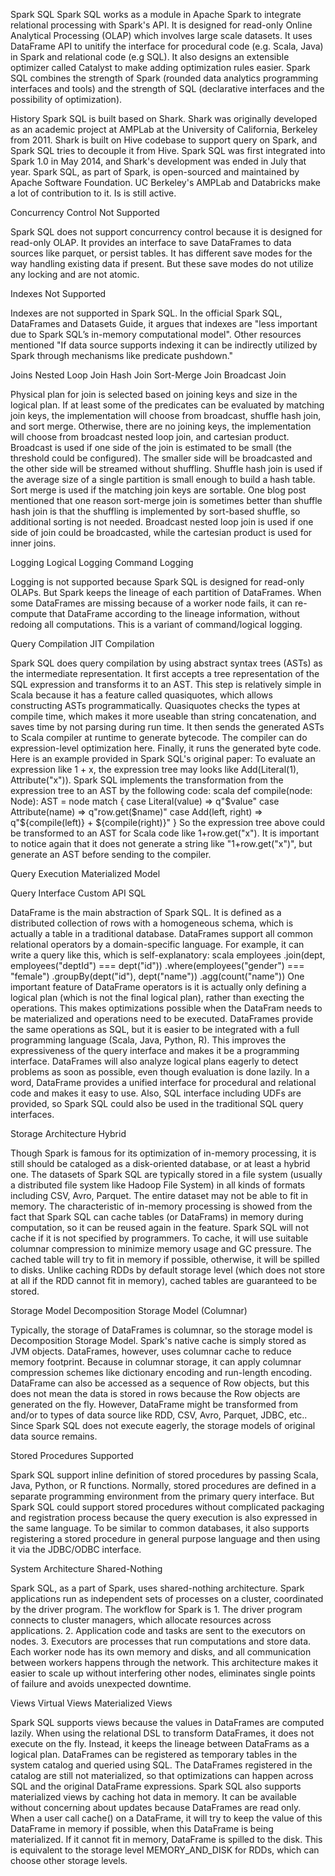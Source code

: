Spark SQL
Spark SQL works as a module in Apache Spark to integrate relational processing with Spark's API. It is designed for read-only Online Analytical Processing (OLAP) which involves large scale datasets. It uses DataFrame API to unitify the interface for procedural code (e.g. Scala, Java) in Spark and relational code (e.g SQL). It also designs an extensible optimizer called Catalyst to make adding optimization rules easier. Spark SQL combines the strength of Spark (rounded data analytics programming interfaces and tools) and the strength of SQL (declarative interfaces and the possibility of optimization).


History
Spark SQL is built based on Shark. Shark was originally developed as an academic project at AMPLab at the University of California, Berkeley from 2011. Shark is built on Hive codebase to support query on Spark, and Spark SQL tries to decouple it from Hive. Spark SQL was first integrated into Spark 1.0 in May 2014, and Shark's development was ended in July that year. Spark SQL, as part of Spark, is open-sourced and maintained by Apache Software Foundation. UC Berkeley's AMPLab and Databricks make a lot of contribution to it. Is is still active.


Concurrency Control 
Not Supported

Spark SQL does not support concurrency control because it is designed for read-only OLAP. It provides an interface to save DataFrames to data sources like parquet, or persist tables. It has different save modes for the way handling existing data if present. But these save modes do not utilize any locking and are not atomic.


Indexes 
Not Supported

Indexes are not supported in Spark SQL. In the official Spark SQL, DataFrames and Datasets Guide, it argues that indexes are "less important due to Spark SQL’s in-memory computational model". Other resources mentioned "If data source supports indexing it can be indirectly utilized by Spark through mechanisms like predicate pushdown."


Joins 
Nested Loop Join Hash Join Sort-Merge Join Broadcast Join

Physical plan for join is selected based on joining keys and size in the logical plan. If at least some of the predicates can be evaluated by matching join keys, the implementation will choose from broadcast, shuffle hash join, and sort merge. Otherwise, there are no joining keys, the implementation will choose from broadcast nested loop join, and cartesian product. Broadcast is used if one side of the join is estimated to be small (the threshold could be configured). The smaller side will be broadcasted and the other side will be streamed without shuffling. Shuffle hash join is used if the average size of a single partition is small enough to build a hash table. Sort merge is used if the matching join keys are sortable. One blog post mentioned that one reason sort-merge join is sometimes better than shuffle hash join is that the shuffling is implemented by sort-based shuffle, so additional sorting is not needed. Broadcast nested loop join is used if one side of join could be broadcasted, while the cartesian product is used for inner joins.


Logging 
Logical Logging Command Logging

Logging is not supported because Spark SQL is designed for read-only OLAPs. But Spark keeps the lineage of each partition of DataFrames. When some DataFrames are missing because of a worker node fails, it can re-compute that DataFrame according to the lineage information, without redoing all computations. This is a variant of command/logical logging.


Query Compilation 
JIT Compilation

Spark SQL does query compilation by using abstract syntax trees (ASTs) as the intermediate representation. It first accepts a tree representation of the SQL expression and transforms it to an AST. This step is relatively simple in Scala because it has a feature called quasiquotes, which allows constructing ASTs programmatically. Quasiquotes checks the types at compile time, which makes it more useable than string concatenation, and saves time by not parsing during run time. It then sends the generated ASTs to Scala compiler at runtime to generate bytecode. The compiler can do expression-level optimization here. Finally, it runs the generated byte code. Here is an example provided in Spark SQL's original paper: To evaluate an expression like 1 + x, the expression tree may looks like Add(Literal(1), Attribute("x")). Spark SQL implements the transformation from the expression tree to an AST by the following code: scala def compile(node: Node): AST = node match { case Literal(value) => q"$value" case Attribute(name) => q"row.get($name)" case Add(left, right) => q"${compile(left)} + ${compile(right)}" } So the expression tree above could be transformed to an AST for Scala code like 1+row.get("x"). It is important to notice again that it does not generate a string like "1+row.get("x")", but generate an AST before sending to the compiler.


Query Execution 
Materialized Model

Query Interface 
Custom API SQL

DataFrame is the main abstraction of Spark SQL. It is defined as a distributed collection of rows with a homogeneous schema, which is actually a table in a traditional database. DataFrames support all common relational operators by a domain-specific language. For example, it can write a query like this, which is self-explanatory: scala employees .join(dept, employees("deptId") === dept("id")) .where(employees("gender") === "female") .groupBy(dept("id"), dept("name")) .agg(count("name")) One important feature of DataFrame operators is it is actually only defining a logical plan (which is not the final logical plan), rather than execting the operations. This makes optimizations possible when the DataFram needs to be materialized and operations need to be executed. DataFrames provide the same operations as SQL, but it is easier to be integrated with a full programming language (Scala, Java, Python, R). This improves the expressiveness of the query interface and makes it be a programming interface. DataFrames will also analyze logical plans eagerly to detect problems as soon as possible, even though evaluation is done lazily. In a word, DataFrame provides a unified interface for procedural and relational code and makes it easy to use. Also, SQL interface including UDFs are provided, so Spark SQL could also be used in the traditional SQL query interfaces.


Storage Architecture 
Hybrid

Though Spark is famous for its optimization of in-memory processing, it is still should be cataloged as a disk-oriented database, or at least a hybrid one. The datasets of Spark SQL are typically stored in a file system (usually a distributed file system like Hadoop File System) in all kinds of formats including CSV, Avro, Parquet. The entire dataset may not be able to fit in memory. The characteristic of in-memory processing is showed from the fact that Spark SQL can cache tables (or DataFrams) in memory during computation, so it can be reused again in the feature. Spark SQL will not cache if it is not specified by programmers. To cache, it will use suitable columnar compression to minimize memory usage and GC pressure. The cached table will try to fit in memory if possible, otherwise, it will be spilled to disks. Unlike caching RDDs by default storage level (which does not store at all if the RDD cannot fit in memory), cached tables are guaranteed to be stored.


Storage Model 
Decomposition Storage Model (Columnar)

Typically, the storage of DataFrames is columnar, so the storage model is Decomposition Storage Model. Spark's native cache is simply stored as JVM objects. DataFrames, however, uses columnar cache to reduce memory footprint. Because in columnar storage, it can apply columnar compression schemes like dictionary encoding and run-length encoding. DataFrame can also be accessed as a sequence of Row objects, but this does not mean the data is stored in rows because the Row objects are generated on the fly. However, DataFrame might be transformed from and/or to types of data source like RDD, CSV, Avro, Parquet, JDBC, etc.. Since Spark SQL does not execute eagerly, the storage models of original data source remains.


Stored Procedures 
Supported

Spark SQL support inline definition of stored procedures by passing Scala, Java, Python, or R functions. Normally, stored procedures are defined in a separate programming environment from the primary query interface. But Spark SQL could support stored procedures without complicated packaging and registration process because the query execution is also expressed in the same language. To be similar to common databases, it also supports registering a stored procedure in general purpose language and then using it via the JDBC/ODBC interface.


System Architecture 
Shared-Nothing

Spark SQL, as a part of Spark, uses shared-nothing architecture. Spark applications run as independent sets of processes on a cluster, coordinated by the driver program. The workflow for Spark is 1. The driver program connects to cluster managers, which allocate resources across applications. 2. Application code and tasks are sent to the executors on nodes. 3. Executors are processes that run computations and store data. Each worker node has its own memory and disks, and all communication between workers happens through the network. This architecture makes it easier to scale up without interfering other nodes, eliminates single points of failure and avoids unexpected downtime.


Views 
Virtual Views Materialized Views

Spark SQL supports views because the values in DataFrames are computed lazily. When using the relational DSL to transform DataFrames, it does not execute on the fly. Instead, it keeps the lineage between DataFrams as a logical plan. DataFrames can be registered as temporary tables in the system catalog and queried using SQL. The DataFrames registered in the catalog are still not materialized, so that optimizations can happen across SQL and the original DataFrame expressions. Spark SQL also supports materialized views by caching hot data in memory. It can be available without concerning about updates because DataFrames are read only. When a user call cache() on a DataFrame, it will try to keep the value of this DataFrame in memory if possible, when this DataFrame is being materialized. If it cannot fit in memory, DataFrame is spilled to the disk. This is equivalent to the storage level MEMORY_AND_DISK for RDDs, which can choose other storage levels.